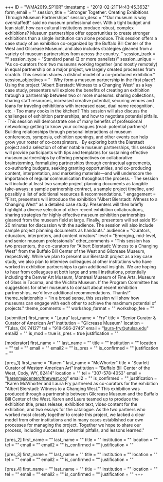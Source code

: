 +++
ID = "WMA2019_SP10R"
timestamp = "2019-02-21T14:43:45.363Z"
form_email = ""
session_title = "Stronger Together: Creating Exhibitions Through Museum Partnerships"
session_desc = "\"Our museum is way overstaffed!\" said no museum professional ever. With a tight budget and lean staff, how can cultural institutions produce robust, complex exhibitions? Museum partnerships offer opportunities to create stronger exhibitions than a single institution can alone produce. This session offers a case study of an exhibition co-organized by the Buffalo Bill Center of the West and Gilcrease Museum, and also includes strategies gleaned from a variety of museum partnerships from across the country. "
session_track = ""
session_type = "Standard panel (2 or more panelists)"
session_unique = "As co-curators from two museums working together (and mostly remotely) in equal partnership on a major project, we largely created processes from scratch. This session shares a distinct model of a co-produced exhibition."
session_objectives = " · Why form a museum partnership in the first place? Using the project \"Albert Bierstadt: Witness to a Changing West\" as a key case study, presenters will explore the benefits of creating an exhibition through a partnership between two or more museums: sharing collections, sharing staff resources, increased creative potential, securing venues and loans for traveling exhibitions with increased ease, dual name recognition, etc. · Too many cooks in the kitchen? This session will also discuss the challenges of exhibition partnerships, and how to negotiate potential pitfalls. · This session will demonstrate one of many benefits of professional networking: getting to know your colleagues (read: potential partners)! Building relationships through personal interactions at museum conferences, symposia, exhibition openings, and other events can help grow your roster of co-conspirators. · By exploring both the Bierstadt project and a selection of other notable museum partnerships, this session will provide participants with tips and templates for sustaining effective museum partnerships by offering perspectives on collaborative brainstorming, formalizing partnerships through contractual agreements, co-authoring budgets, seeking granting opportunities, and co-producing content, interpretation, and marketing materials—and will underscore the importance of regular communication throughout the process. · The session will include at least two sample project planning documents as tangible take-aways: a sample partnership contract, a sample project timeline, and possibly a list of additional resources & recommendations. "
engagement = "First, presenters will introduce the exhibition \"Albert Bierstadt: Witness to a Changing West\" as a detailed case study. Presenters will then briefly highlight a diverse selection of other recent exhibition collaborations, sharing strategies for highly effective museum exhibition partnerships gleaned from the museum field at large. Finally, presenters will set aside 15-20 minutes for discussion with the audience. The session will also include sample project planning documents as handouts."
audience = "Curators, educators, interpreters, and content creators"
level = "Emerging, mid-level, and senior museum professionals"
other_comments = "This session has two presenters, the co-curators for \"Albert Bierstadt: Witness to a Changing West\" from the Buffalo Bill Center of the West and Gilcrease Museum, respectively. While we plan to present our Bierstadt project as a key case study, we also plan to interview colleagues at other institutions who have worked in exhibition partnerships to gain additional insights. We are hoping to hear from colleagues at both large and small institutions, potentially including the Denver Art Museum, Montreal Museum of Fine Arts, Museum of Glass in Tacoma, and the Wichita Museum. If the Program Committee has suggestions for other museums to consult about recent exhibition partnerships, we'd love additional recommendations. Thanks!"
theme_relationship = "In a broad sense, this session will show how museums can engage with each other to achieve the maximum potential of projects."
theme_comments = ""
workshop_format = ""
workshop_fee = ""

[submitter]
first_name = "Laura"
last_name = "Fry"
title = "Senior Curator & Curator of American Art"
institution = "Gilcrease Museum"
location = "Tulsa, OK 74127"
tel = "918-596-2745"
email = "laura-fry@utulsa.edu"
email2 = ""
is_mod = true
is_pres = true
justification = ""

[moderator]
first_name = ""
last_name = ""
title = ""
institution = ""
location = ""
tel = ""
email = ""
email2 = ""
is_pres = ""
is_confirmed = ""
justification = ""

[pres_1]
first_name = "Karen "
last_name = "McWhorter"
title = "Scarlett Curator of Western American Art"
institution = "Buffalo Bill Center of the West, Cody, WY, 82414"
location = ""
tel = "307-578-4053"
email = "karenm@centerofthewest.org"
email2 = ""
is_confirmed = ""
justification = "Karen McWhorter and Laura Fry partnered as co-curators for the exhibition \"Albert Bierstadt: Witness to a Changing West.\" This exhibition was produced through a partnership between Gilcrease Museum and the Buffalo Bill Center of the West. Karen and Laura teamed up to produce the exhibition title, press release, exhibition text, video content for the exhibition, and two essays for the catalogue. As the two partners who worked most closely together to create this project, we lacked a clear model from other institutions and in many cases established our own processes for managing the project. Together we hope to share our process, including successes, potential pitfalls, and lessons learned."

[pres_2]
first_name = ""
last_name = ""
title = ""
institution = ""
location = ""
tel = ""
email = ""
email2 = ""
is_confirmed = ""
justification = ""

[pres_3]
first_name = ""
last_name = ""
title = ""
institution = ""
location = ""
tel = ""
email = ""
email2 = ""
is_confirmed = ""
justification = ""

[pres_4]
first_name = ""
last_name = ""
title = ""
institution = ""
location = ""
tel = ""
email = ""
email2 = ""
is_confirmed = ""
justification = ""
+++
